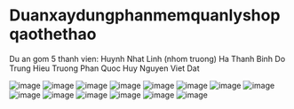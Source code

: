 # Duanxaydungphanmemquanlyshopqaothethao
 
Du an gom 5 thanh vien:
Huynh Nhat Linh (nhom truong)
Ha Thanh Binh
Do Trung Hieu
Truong Phan Quoc Huy
Nguyen Viet Dat

![image](https://github.com/HuynhNhatLinh/Duanxaydungphanmemquanlyshopqaothethao/assets/98598808/2aea8ede-229b-4802-84b7-72d26b555fcb)
![image](https://github.com/HuynhNhatLinh/Duanxaydungphanmemquanlyshopqaothethao/assets/98598808/8c782e43-2563-4558-bfb1-f3cfb1d3f227)
![image](https://github.com/HuynhNhatLinh/Duanxaydungphanmemquanlyshopqaothethao/assets/98598808/6900af8e-ee1c-4ce8-a56b-9531030ac6ea)
![image](https://github.com/HuynhNhatLinh/Duanxaydungphanmemquanlyshopqaothethao/assets/98598808/60349dd1-9417-4eab-a8d9-13f856e2d25a)
![image](https://github.com/HuynhNhatLinh/Duanxaydungphanmemquanlyshopqaothethao/assets/98598808/68ea88e1-72bf-42b9-a790-dcebc1001df0)
![image](https://github.com/HuynhNhatLinh/Duanxaydungphanmemquanlyshopqaothethao/assets/98598808/bf8b3ef0-2910-484c-8151-eb53a347ee67)
![image](https://github.com/HuynhNhatLinh/Duanxaydungphanmemquanlyshopqaothethao/assets/98598808/bcf12ce1-2839-4334-b2ec-cbe4e68d4d8e)
![image](https://github.com/HuynhNhatLinh/Duanxaydungphanmemquanlyshopqaothethao/assets/98598808/df3506cd-46cc-4e75-b263-bb2619fd71f1)
![image](https://github.com/HuynhNhatLinh/Duanxaydungphanmemquanlyshopqaothethao/assets/98598808/85a4a97c-4530-4e99-b44a-e5fe3514a7b8)
![image](https://github.com/HuynhNhatLinh/Duanxaydungphanmemquanlyshopqaothethao/assets/98598808/2dd9605c-f4dc-44d9-9dc2-427b17d9b8a0)
![image](https://github.com/HuynhNhatLinh/Duanxaydungphanmemquanlyshopqaothethao/assets/98598808/38d4842c-3550-46cc-b4ad-d66946cba4db)
![image](https://github.com/HuynhNhatLinh/Duanxaydungphanmemquanlyshopqaothethao/assets/98598808/2e053026-88b7-40ae-86ac-a82095b4024a)
![image](https://github.com/HuynhNhatLinh/Duanxaydungphanmemquanlyshopqaothethao/assets/98598808/b0146a83-2329-490b-a609-484b2ce60547)
![image](https://github.com/HuynhNhatLinh/Duanxaydungphanmemquanlyshopqaothethao/assets/98598808/a96b92b3-9b2a-4a13-a7ff-2eac2c4a9869)
